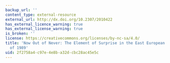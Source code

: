 ```yaml
---
backup_url: ''
content_type: external-resource
external_url: http://dx.doi.org/10.2307/2010422
has_external_licence_warning: true
has_external_license_warning: true
is_broken: ''
license: https://creativecommons.org/licenses/by-nc-sa/4.0/
title: 'Now Out of Never: The Element of Surprise in the East European Revolution
  of 1989'
uid: 2f2758a4-c97e-4e8b-a32d-cbc28ac45e5c
---
```


